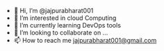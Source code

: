- 👋 Hi, I’m @jajpurabharat001
- 👀 I’m interested in cloud Computing
- 🌱 I’m currently learning DevOps tools 
- 💞️ I’m looking to collaborate on ...
- 📫 How to reach me jajpurabharat001@gmail.com

<!---
jajpurabharat001/jajpurabharat001 is a ✨ special ✨ repository because its `README.md` (this file) appears on your GitHub profile.
You can click the Preview link to take a look at your changes.
--->
